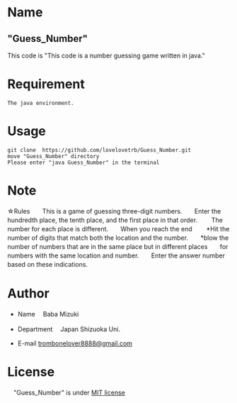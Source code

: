 # Name
 
## "Guess_Number"
This code is "This code is a number guessing game written in java."
 
# Requirement
 ```
The java environment.
 ```
 
# Usage
 
```
git clone  https://github.com/lovelovetrb/Guess_Number.git
move "Guess_Number" directory
Please enter "java Guess_Number" in the terminal
```
 
# Note
 
☆Rules　　This is a game of guessing three-digit numbers.　　Enter the hundredth place, the tenth place, and the first place in that order.　　
The number for each place is different.　　When you reach the end　　
*Hit the number of digits that match both the location and the number.　　*blow the number of numbers that are in the same place but in different places　　for numbers with the same location and number.　　Enter the answer number based on these indications.　　

 
# Author
 
* Name
　Baba Mizuki

* Department
　Japan Shizuoka Uni.

* E-mail
  trombonelover8888@gmail.com
 
# License

　"Guess_Number" is under [MIT license](https://en.wikipedia.org/wiki/MIT_License)
